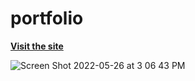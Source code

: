 # portfolio

[**Visit the site**](https://m-miley.github.io/portfolio/)

![Screen Shot 2022-05-26 at 3 06 43 PM](https://user-images.githubusercontent.com/100544761/170570519-5af6588f-99a3-4d3d-bc0d-9e59c3da6317.png)
